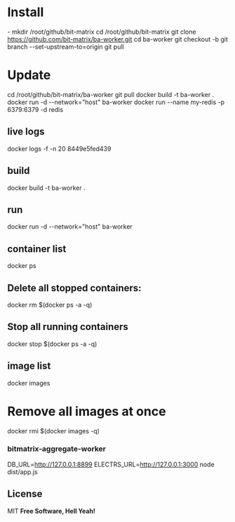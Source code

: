 # Install

_-_ mkdir /root/github/bit-matrix
cd /root/github/bit-matrix
git clone https://github.com/bit-matrix/ba-worker.git
cd ba-worker
git checkout -b
git branch --set-upstream-to=origin
git pull

# Update

cd /root/github/bit-matrix/ba-worker
git pull
docker build -t ba-worker .
docker run -d --network="host" ba-worker
docker run --name my-redis -p 6379:6379 -d redis

## live logs

docker logs -f -n 20 8449e5fed439

## build

docker build -t ba-worker .

## run

docker run -d --network="host" ba-worker

## container list

docker ps

## Delete all stopped containers:

docker rm $(docker ps -a -q)

## Stop all running containers

docker stop $(docker ps -a -q)

## image list

docker images

# Remove all images at once

docker rmi $(docker images -q)

### bitmatrix-aggregate-worker

DB_URL=http://127.0.0.1:8899 ELECTRS_URL=http://127.0.0.1:3000 node dist/app.js

## License

MIT
**Free Software, Hell Yeah!**
